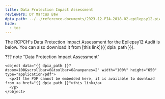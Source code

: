 ```yaml
---
title: Data Protection Impact Assessment
reviewers: Dr Marcus Baw
dpia_path: ../../reference-documents/2023-12-PIA-2018-02-epilepsy12-pia-v2-1_Final.pdf
hide:
  - toc
---
```


The RCPCH's Data Protection Impact Assessment for the Epilepsy12 Audit is below. You can also download it from [this link]({{ dpia_path }}).

??? note "Data Protection Impact Assessment"

    <object data="{{ dpia_path }}?#zoom=100&scrollbar=0&toolbar=0&navpanes=2" width="100%" height="650" type="application/pdf">
      <p>If the PDF cannot be embedded here, it is available to download from <a href="{{ dpia_path }}">this link</a>
      </p>
    </object>
